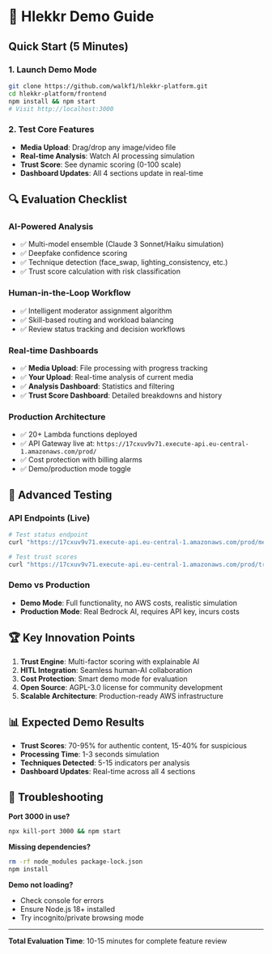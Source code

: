 # 🎯 Hlekkr Demo Guide

## Quick Start (5 Minutes)

### 1. **Launch Demo Mode**
```bash
git clone https://github.com/walkf1/hlekkr-platform.git
cd hlekkr-platform/frontend
npm install && npm start
# Visit http://localhost:3000
```

### 2. **Test Core Features**
- **Media Upload**: Drag/drop any image/video file
- **Real-time Analysis**: Watch AI processing simulation
- **Trust Score**: See dynamic scoring (0-100 scale)
- **Dashboard Updates**: All 4 sections update in real-time

## 🔍 Evaluation Checklist

### **AI-Powered Analysis**
- ✅ Multi-model ensemble (Claude 3 Sonnet/Haiku simulation)
- ✅ Deepfake confidence scoring
- ✅ Technique detection (face_swap, lighting_consistency, etc.)
- ✅ Trust score calculation with risk classification

### **Human-in-the-Loop Workflow**
- ✅ Intelligent moderator assignment algorithm
- ✅ Skill-based routing and workload balancing
- ✅ Review status tracking and decision workflows

### **Real-time Dashboards**
- ✅ **Media Upload**: File processing with progress tracking
- ✅ **Your Upload**: Real-time analysis of current media
- ✅ **Analysis Dashboard**: Statistics and filtering
- ✅ **Trust Score Dashboard**: Detailed breakdowns and history

### **Production Architecture**
- ✅ 20+ Lambda functions deployed
- ✅ API Gateway live at: `https://17cxuv9v71.execute-api.eu-central-1.amazonaws.com/prod/`
- ✅ Cost protection with billing alarms
- ✅ Demo/production mode toggle

## 🚀 Advanced Testing

### **API Endpoints (Live)**
```bash
# Test status endpoint
curl "https://17cxuv9v71.execute-api.eu-central-1.amazonaws.com/prod/media/test-123/status"

# Test trust scores
curl "https://17cxuv9v71.execute-api.eu-central-1.amazonaws.com/prod/trust-scores"
```

### **Demo vs Production**
- **Demo Mode**: Full functionality, no AWS costs, realistic simulation
- **Production Mode**: Real Bedrock AI, requires API key, incurs costs

## 🏆 Key Innovation Points

1. **Trust Engine**: Multi-factor scoring with explainable AI
2. **HITL Integration**: Seamless human-AI collaboration
3. **Cost Protection**: Smart demo mode for evaluation
4. **Open Source**: AGPL-3.0 license for community development
5. **Scalable Architecture**: Production-ready AWS infrastructure

## 📊 Expected Demo Results

- **Trust Scores**: 70-95% for authentic content, 15-40% for suspicious
- **Processing Time**: 1-3 seconds simulation
- **Techniques Detected**: 5-15 indicators per analysis
- **Dashboard Updates**: Real-time across all 4 sections

## 🔧 Troubleshooting

**Port 3000 in use?**
```bash
npx kill-port 3000 && npm start
```

**Missing dependencies?**
```bash
rm -rf node_modules package-lock.json
npm install
```

**Demo not loading?**
- Check console for errors
- Ensure Node.js 18+ installed
- Try incognito/private browsing mode

---

**Total Evaluation Time**: 10-15 minutes for complete feature review